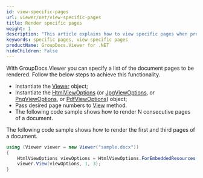 ```yaml
---
id: view-specific-pages
url: viewer/net/view-specific-pages
title: Render specific pages
weight: 1
description: "This article explains how to view specific pages when processing documents with GroupDocs.Viewer within your .NET applications."
keywords: specific pages, view specific pages
productName: GroupDocs.Viewer for .NET
hideChildren: False
---
```

With GroupDocs.Viewer you can specify a list of the document pages to be rendered. Follow the below steps to achieve this functionality.

* Instantiate the [Viewer](https://apireference.groupdocs.com/net/viewer/groupdocs.viewer/viewer) object;
* Instantiate the [HtmlViewOptions](https://apireference.groupdocs.com/net/viewer/groupdocs.viewer.options/htmlviewoptions) (or [JpgViewOptions](https://apireference.groupdocs.com/net/viewer/groupdocs.viewer.options/jpgviewoptions), or [PngViewOptions](https://apireference.groupdocs.com/net/viewer/groupdocs.viewer.options/pngviewoptions), or [PdfViewOptions](https://apireference.groupdocs.com/net/viewer/groupdocs.viewer.options/pdfviewoptions)) object;
* Pass desired page numbers to [View](https://apireference.groupdocs.com/net/viewer/groupdocs.viewer/viewer/methods/view) method.
* The following code sample shows how to render N consecutive pages of a document.

The following code sample shows how to render the first and third pages of a document.

```csharp
using (Viewer viewer = new Viewer("sample.docx"))
{
    HtmlViewOptions viewOptions = HtmlViewOptions.ForEmbeddedResources();
    viewer.View(viewOptions, 1, 3);
}
```
